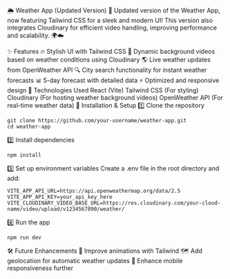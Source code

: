 🌦️ Weather App (Updated Version)
🚀 Updated version of the Weather App, now featuring Tailwind CSS for a sleek and modern UI! This version also integrates Cloudinary for efficient video handling, improving performance and scalability. 🌍☁️

✨ Features
🔥 Stylish UI with Tailwind CSS
🎥 Dynamic background videos based on weather conditions using Cloudinary
🌎 Live weather updates from OpenWeather API
🔍 City search functionality for instant weather forecasts
📊 5-day forecast with detailed data
⚡ Optimized and responsive design
🚀 Technologies Used
React (Vite)
Tailwind CSS (For styling)
Cloudinary (For hosting weather background videos)
OpenWeather API (For real-time weather data)
📂 Installation & Setup
1️⃣ Clone the repository

```
git clone https://github.com/your-username/weather-app.git
cd weather-app
```
2️⃣ Install dependencies

```
npm install
```

3️⃣ Set up environment variables
Create a .env file in the root directory and add:

```
VITE_APP_API_URL=https://api.openweathermap.org/data/2.5
VITE_APP_API_KEY=your_api_key_here
VITE_CLOUDINARY_VIDEO_BASE_URL=https://res.cloudinary.com/your-cloud-name/video/upload/v1234567890/weather/
```
4️⃣ Run the app

```
npm run dev
```

🛠️ Future Enhancements
🌟 Improve animations with Tailwind
🗺️ Add geolocation for automatic weather updates
📱 Enhance mobile responsiveness further
